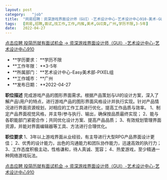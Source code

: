 ```yaml
---
layout:	post
category:	"job"
title:	"网易招聘：资深游戏界面设计师（GUI）-艺术设计中心-艺术设计中心910-美术-GUI类-广州学历不限3-5年"
tags:	[网易,招聘,面试,找工作,工作,内推,美术,GUI类,广州,学历不限,3-5年]
date:	2022-04-27
---
```


[点击应聘 投简历就有面试机会 -> 资深游戏界面设计师（GUI）-艺术设计中心-艺术设计中心910](http://mobile.bole.netease.com/bole/boleDetail?id=34592&employeeId=346f03c3cda5f04c&key=all)



- **学历要求： **学历不限
- **工作年限： **3-5年
- **所属部门： **艺术设计中心-Easy美术部-PIXEL组
- **工作城市： **广州
- **发布日期： **2022-04-27



**职位描述**
完成游戏产品的图形界面需求。根据产品策划与UI的设计方案，深入了解产品\用户的特点，进行游戏产品的图形界面风格设计并执行实现。针对产品情况进行界面资源规划，对相应的工作工具进行优化，提高工作品质与效率。
1、制定产品界面视觉风格，并主导/参与执行、输出，确保按品质最终实现；
2、能与各职能部门紧密合作；共同优化设计方案、提高产品品质；
3、有效规划管理界面资源，并能对界面编辑器等工具、方法进行合理优化。




**职位要求**
1、3年以上游戏界面从业经验，有主导进行大型RPG产品界面设计更佳；
2、优秀的设计能力，出色的沟通能力和团队协作能力，迅速高效的执行力；
3、工作态度积极主动，性格谦和，待人真诚、宽容；
4、热爱游戏，至少精通一种网络游戏玩法。



[点击应聘 投简历就有面试机会 -> 资深游戏界面设计师（GUI）-艺术设计中心-艺术设计中心910](http://mobile.bole.netease.com/bole/boleDetail?id=34592&employeeId=346f03c3cda5f04c&key=all)